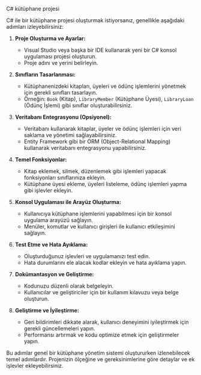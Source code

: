 C# kütüphane projesi

C# ile bir kütüphane projesi oluşturmak istiyorsanız, genellikle aşağıdaki adımları izleyebilirsiniz:

1. **Proje Oluşturma ve Ayarlar:**
   - Visual Studio veya başka bir IDE kullanarak yeni bir C# konsol uygulaması projesi oluşturun.
   - Proje adını ve yerini belirleyin.

2. **Sınıfların Tasarlanması:**
   - Kütüphanenizdeki kitapları, üyeleri ve ödünç işlemlerini yönetmek için gerekli sınıfları tasarlayın.
   - Örneğin: `Book` (Kitap), `LibraryMember` (Kütüphane Üyesi), `LibraryLoan` (Ödünç İşlemi) gibi sınıflar oluşturabilirsiniz.

3. **Veritabanı Entegrasyonu (Opsiyonel):**
   - Veritabanı kullanarak kitaplar, üyeler ve ödünç işlemleri için veri saklama ve yönetimi sağlayabilirsiniz.
   - Entity Framework gibi bir ORM (Object-Relational Mapping) kullanarak veritabanı entegrasyonu yapabilirsiniz.

4. **Temel Fonksiyonlar:**
   - Kitap eklemek, silmek, düzenlemek gibi işlemleri yapacak fonksiyonları sınıflarınıza ekleyin.
   - Kütüphane üyesi ekleme, üyeleri listeleme, ödünç işlemleri yapma gibi işlevler ekleyin.

5. **Konsol Uygulaması ile Arayüz Oluşturma:**
   - Kullanıcıya kütüphane işlemlerini yapabilmesi için bir konsol uygulama arayüzü sağlayın.
   - Menüler, komutlar ve kullanıcı girişleri ile kullanıcı etkileşimini sağlayın.

6. **Test Etme ve Hata Ayıklama:**
   - Oluşturduğunuz işlevleri ve uygulamanızı test edin.
   - Hata durumlarını ele alacak kodlar ekleyin ve hata ayıklama yapın.

7. **Dokümantasyon ve Geliştirme:**
   - Kodunuzu düzenli olarak belgeleyin.
   - Kullanıcılar ve geliştiriciler için bir kullanım kılavuzu veya belge oluşturun.

8. **Geliştirme ve İyileştirme:**
   - Geri bildirimleri dikkate alarak, kullanıcı deneyimini iyileştirmek için gerekli güncellemeleri yapın.
   - Performansı artırmak ve kodu optimize etmek için geliştirmeler yapın.

Bu adımlar genel bir kütüphane yönetim sistemi oluştururken izlenebilecek temel adımlardır. Projenizin ölçeğine ve gereksinimlerine göre detaylar ve ek işlevler ekleyebilirsiniz.
